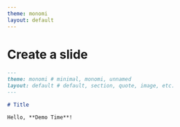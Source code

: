 ```yaml
---
theme: monomi
layout: default
---
```


# Create a slide

```md
---
theme: monomi # minimal, monomi, unnamed
layout: default # default, section, quote, image, etc.
---

# Title

Hello, **Demo Time**!
```